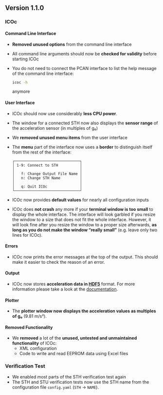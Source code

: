 ## Version 1.1.0

### ICOc

#### Command Line Interface

- **Removed unused options** from the command line interface
- All command line arguments should now be **checked for validity** before starting ICOc
- You do not need to connect the PCAN interface to list the help message of the command line interface:

  ```sh
  icoc -h
  ```

  anymore

#### User Interface

- ICOc should now use considerably **less CPU power**.
- The window for a connected STH now also displays the **sensor range** of the acceleration sensor (in multiples of [g₀](https://en.wikipedia.org/wiki/Gravity_of_Earth))
- We **removed unused menu items** from the user interface
- The **menu** part of the interface now uses a **border** to distinguish itself from the rest of the interface:

  ```
  ┌──────────────────────────────┐
  │ 1-9: Connect to STH          │
  │                              │
  │   f: Change Output File Name │
  │   n: Change STH Name         │
  │                              │
  │   q: Quit ICOc               │
  └──────────────────────────────┘
  ```

- ICOc now provides **default values** for nearly all configuration inputs
- ICOc does **not crash** any more if your **terminal window is too small** to display the whole interface. The interface will look garbled if you resize the window to a size that does not fit the whole interface. However, it will look fine after you resize the window to a proper size afterwards, **as long as you do not make the window “really small”** (e.g. leave only two lines for ICOc).

#### Errors

- ICOc now prints the error messages at the top of the output. This should make it easier to check the reason of an error.

#### Output

- ICOc now stores **acceleration data in [HDF5](https://www.hdfgroup.org/solutions/hdf5)** format. For more information please take a look at the [documentation](https://github.com/mytoolit/ICOc/#documentation).

#### Plotter

- The **plotter window now displays the acceleration values as multiples of g₀** (9.81 m/s²).

#### Removed Functionality

- We **removed** a lot of the **unused, untested and unmaintained functionality** of ICOc:
  - XML configuration
  - Code to write and read EEPROM data using Excel files

### Verification Test

- We enabled most parts of the STH verification test again
- The STH and STU verification tests now use the STH name from the configuration file `config.yaml` (`STH` → `NAME`).
